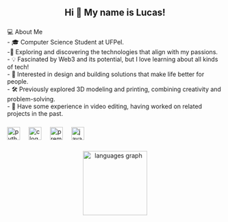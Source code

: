 <h2 align="center">Hi 👋 My name is Lucas!</h2>

###

<p align="left">💻 About Me<br>- 🎓 Computer Science Student at UFPel.<br>-🌱 Exploring and discovering the technologies that align with my passions.<br>- 💡 Fascinated by Web3 and its potential, but I love learning about all kinds of tech!<br>- 🎨 Interested in design and building solutions that make life better for people.<br>- 🛠️ Previously explored 3D modeling and printing, combining creativity and problem-solving.<br>- 🎥 Have some experience in video editing, having worked on related projects in the past.</p>

###

<div align="left">
  <img src="https://cdn.jsdelivr.net/gh/devicons/devicon/icons/python/python-original.svg" height="30" alt="python logo"  />
  <img width="12" />
  <img src="https://cdn.jsdelivr.net/gh/devicons/devicon/icons/c/c-original.svg" height="30" alt="c logo"  />
  <img width="12" />
  <img src="https://cdn.jsdelivr.net/gh/devicons/devicon/icons/premierepro/premierepro-plain.svg" height="30" alt="premierepro logo"  />
  <img width="12" />
  <img src="https://cdn.jsdelivr.net/gh/devicons/devicon/icons/java/java-original.svg" height="30" alt="java logo"  />
</div>

###

<div align="center">
  <img src="https://github-readme-stats.vercel.app/api/top-langs?username=LucasAniceto&locale=en&hide_title=false&layout=compact&card_width=320&langs_count=5&theme=dark&hide_border=false" height="150" alt="languages graph"  />
</div>

###
